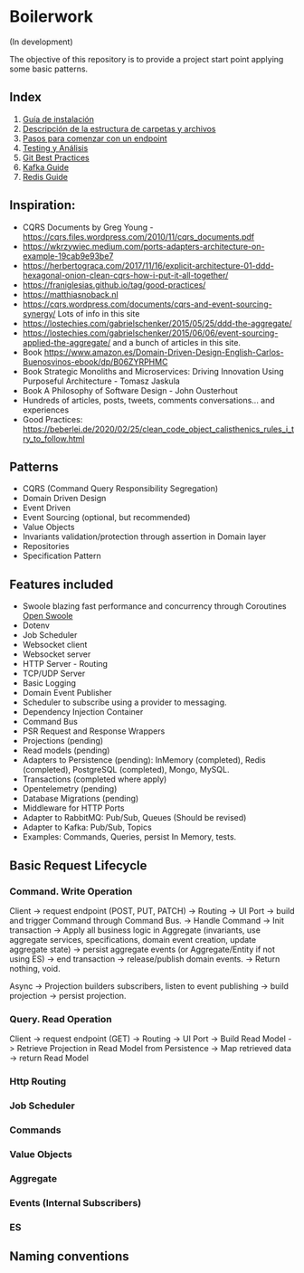 # Boilerwork

(In development)

The objective of this repository is to provide a project start point applying some basic patterns.

## Index

1. [Guía de instalación](./docs/InstallationGuide.md)
2. [Descripción de la estructura de carpetas y archivos](./docs/FilesTypesDescription.md)
3. [Pasos para comenzar con un endpoint](./docs/UseGuide.md)
4. [Testing y Análisis](./docs/TestingAndAnalysis.md)
4. [Git Best Practices](./docs/GitBestPractices.md)
5. [Kafka Guide](./docs/KafkaGuide.md)
5. [Redis Guide](./docs/RedisGuide.md)


## Inspiration:

-   CQRS Documents by Greg Young - https://cqrs.files.wordpress.com/2010/11/cqrs_documents.pdf
-   https://wkrzywiec.medium.com/ports-adapters-architecture-on-example-19cab9e93be7
-   https://herbertograca.com/2017/11/16/explicit-architecture-01-ddd-hexagonal-onion-clean-cqrs-how-i-put-it-all-together/
-   https://franiglesias.github.io/tag/good-practices/
-   https://matthiasnoback.nl
-   https://cqrs.wordpress.com/documents/cqrs-and-event-sourcing-synergy/ Lots of info in this site
-   https://lostechies.com/gabrielschenker/2015/05/25/ddd-the-aggregate/
-   https://lostechies.com/gabrielschenker/2015/06/06/event-sourcing-applied-the-aggregate/ and a bunch of articles in this site.
-   Book https://www.amazon.es/Domain-Driven-Design-English-Carlos-Buenosvinos-ebook/dp/B06ZYRPHMC
-   Book Strategic Monoliths and Microservices: Driving Innovation Using Purposeful Architecture - Tomasz Jaskula
-   Book A Philosophy of Software Design - John Ousterhout
-   Hundreds of articles, posts, tweets, comments conversations... and experiences
-   Good Practices: https://beberlei.de/2020/02/25/clean_code_object_calisthenics_rules_i_try_to_follow.html

## Patterns

-   CQRS (Command Query Responsibility Segregation)
-   Domain Driven Design
-   Event Driven
-   Event Sourcing (optional, but recommended)
-   Value Objects
-   Invariants validation/protection through assertion in Domain layer
-   Repositories
-   Specification Pattern

## Features included

-   Swoole blazing fast performance and concurrency through Coroutines [Open Swoole](https://openswoole.com)
-   Dotenv
-   Job Scheduler
-   Websocket client
-   Websocket server
-   HTTP Server - Routing
-   TCP/UDP Server
-   Basic Logging
-   Domain Event Publisher
-   Scheduler to subscribe using a provider to messaging.
-   Dependency Injection Container
-   Command Bus
-   PSR Request and Response Wrappers
-   Projections (pending)
-   Read models (pending)
-   Adapters to Persistence (pending): InMemory (completed), Redis (completed), PostgreSQL (completed), Mongo, MySQL.
-   Transactions (completed where apply)
-   Opentelemetry (pending)
-   Database Migrations (pending)
-   Middleware for HTTP Ports
-   Adapter to RabbitMQ: Pub/Sub, Queues (Should be revised)
-   Adapter to Kafka: Pub/Sub, Topics
-   Examples: Commands, Queries, persist In Memory, tests.

## Basic Request Lifecycle

### Command. Write Operation

Client -> request endpoint (POST, PUT, PATCH) -> Routing -> UI Port -> build and trigger Command through Command Bus. -> Handle Command -> Init transaction -> Apply all business logic in Aggregate (invariants, use aggregate services, specifications, domain event creation, update aggregate state) -> persist aggregate events (or Aggregate/Entity if not using ES) -> end transaction -> release/publish domain events. -> Return nothing, void.

Async -> Projection builders subscribers, listen to event publishing -> build projection -> persist projection.

### Query. Read Operation

Client -> request endpoint (GET) -> Routing -> UI Port -> Build Read Model -> Retrieve Projection in Read Model from Persistence -> Map retrieved data -> return Read Model


### Http Routing

### Job Scheduler

### Commands

### Value Objects

### Aggregate

### Events (Internal Subscribers)

### ES

## Naming conventions
